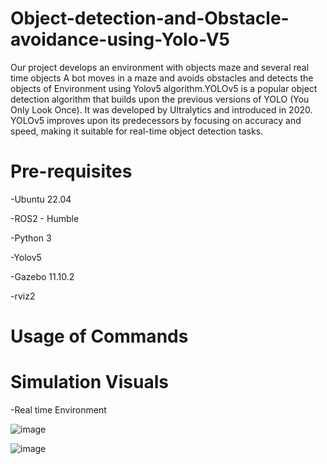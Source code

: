 # Object-detection-and-Obstacle-avoidance-using-Yolo-V5

Our project develops an environment with objects maze and several real time objects A bot moves in a maze and avoids obstacles and detects the objects of Environment using Yolov5 algorithm.YOLOv5 is a popular object detection algorithm that builds upon the previous versions of YOLO (You Only Look Once). It was developed by Ultralytics and introduced in 2020. YOLOv5 improves upon its predecessors by focusing on accuracy and speed, making it suitable for real-time object detection tasks.

# Pre-requisites
-Ubuntu 22.04

-ROS2 - Humble

-Python 3

-Yolov5

-Gazebo 11.10.2

-rviz2

# Usage of Commands



# Simulation Visuals
-Real time Environment

![image](https://github.com/siddharth-39/Object-detection-and-Obstacle-avoidance-using-Yolo-V5/assets/135171824/6219c696-7363-40bf-ae33-4a1749935dea)

![image](https://github.com/siddharth-39/Object-detection-and-Obstacle-avoidance-using-Yolo-V5/assets/135171824/250246b9-5469-43fb-898a-a63e86743866)


